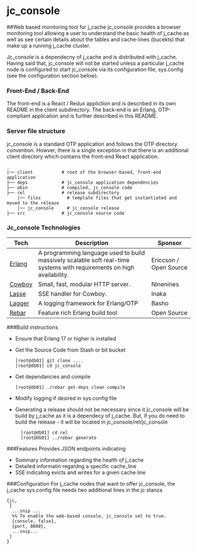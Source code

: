 jc_console
====

##Web based monitoring tool for j_cache
jc_console provides a browser monitoring tool allowing a user to understand the basic
health of j_cache as well as see certain details about the tables and cache-lines (bucekts)
that make up a running j_cache cluster.

Jc_console is a dependecny of j_cache and is distributed with j_cache. Having said that,
jc_console will not be started unless a particular j_cache node is configured to start
jc_console via its configuration file, sys.config (see the configuration section below).


### Front-End / Back-End
The front-end is a React / Redux appliction and is described in its own README in the client
subdirectory. The back-end is an Erlang, OTP-compliant application and is further described in this README.


### Server file structure
jc_console is a standard OTP application and follows the OTP directory convention. Howver, there is a single exception in that there is an additional client directory which contains the front-end React application.

```
.
|── client           # root of the browser-based, front-end application 
├── deps             # jc_console application dependencies
├── ebin             # compiled, jc_console code
├── rel              # release subdirectory
    |── files          # template files that get instantiated and moved to the release
    |── jc_console     # jc_console release
├── src              # jc_console source code
```


### Jc_console Technologies
| **Tech** | **Description** | **Sponsor**|
|----------|-------|------|
| [Erlang](http://www.erlang.org) | A programming language used to build massively scalable soft real-time systems with requirements on high availability. | Ericcson  / Open Source |
| [Cowboy](http://ninenines.eu/)  |   Small, fast, modular HTTP server. | Ninenines |
| [Lasse](https://github.com/inaka/lasse)|SSE handler for Cowboy. | Inaka |
| [Lagger](http://basho.com) | A logging framework for Erlang/OTP | Basho |
| [Rebar](https://github.com/rebar/rebar/wiki) | Feature rich Erlang build tool | Open Source| 


###Build instructions
* Ensure that Erlang 17 or higher is installed
* Get the Source Code from Stash or bit bucket

      [root@db01] git clone ....
      [root@db01] cd jc_console

* Get dependancies and compile
  
      [root@db01] ./rebar get-deps clean compile
    
* Modify logging if desired in sys.config file
   	  
* Generating a release should not be necessary since it jc_console will be build by j_cache as it is a dependecy of j_cache. But, if you do need to build the release - it will be located in jc_console/rel/jc_console

        [root@db01] cd rel
		[root@db01] ../rebar generate



###Features
Provides JSON endpoints indicating

 * Summary information regarding the health of j_cache
 * Detailed informatin regardng a specific cache_line
 * SSE indicating evicts and writes for a given cache line




###Configuration
For j_cache nodes that want to offer jc_console, the j_cache sys.config file 
needs two additional lines in the jc stanza

	{jc,
	 [
	  ...snip ...
	  %% To enable the web-based console, jc_console set to true.
	  {console, false},
	  {port, 8080},
	  ...snip...
	 ]
	}

